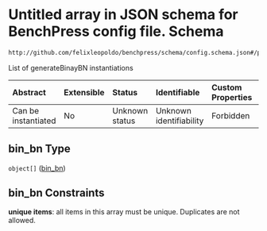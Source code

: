 # Untitled array in JSON schema for BenchPress config file. Schema

```txt
http://github.com/felixleopoldo/benchpress/schema/config.schema.json#/properties/resources/properties/parameters/properties/bin_bn
```

List of generateBinayBN instantiations

| Abstract            | Extensible | Status         | Identifiable            | Custom Properties | Additional Properties | Access Restrictions | Defined In                                                       |
| :------------------ | :--------- | :------------- | :---------------------- | :---------------- | :-------------------- | :------------------ | :--------------------------------------------------------------- |
| Can be instantiated | No         | Unknown status | Unknown identifiability | Forbidden         | Allowed               | none                | [config.schema.json*](config.schema.json "open original schema") |

## bin_bn Type

`object[]` ([bin_bn](config-definitions-bin_bn.md))

## bin_bn Constraints

**unique items**: all items in this array must be unique. Duplicates are not allowed.
